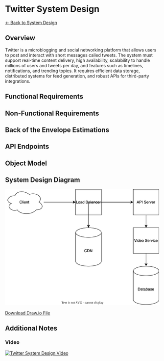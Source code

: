 # Twitter System Design

[← Back to System Design](../system-design.md)

## Overview

Twitter is a microblogging and social networking platform that allows users to post and interact with short messages called tweets. The system must support real-time content delivery, high availability, scalability to handle millions of users and tweets per day, and features such as timelines, notifications, and trending topics. It requires efficient data storage, distributed systems for feed generation, and robust APIs for third-party integrations.

## Functional Requirements

## Non-Functional Requirements

## Back of the Envelope Estimations

## API Endpoints

## Object Model

## System Design Diagram

![TikTok System Design](twitter.svg)

[Download Draw.io File](twitter.drawio)

## Additional Notes

### Video

[![Twitter System Design Video](https://img.youtube.com/vi/Nfa-uUHuFHg/0.jpg)](https://www.youtube.com/watch?v=Nfa-uUHuFHg)
